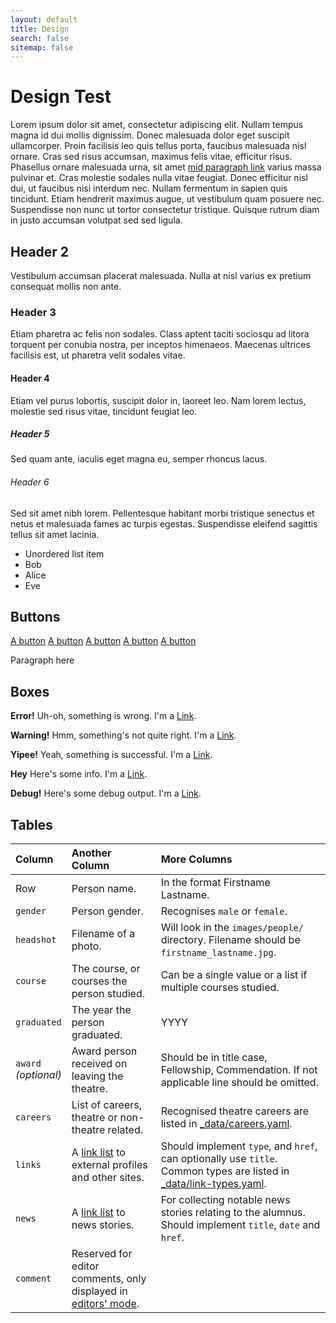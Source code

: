 ```yaml
---
layout: default
title: Design
search: false
sitemap: false
---
```


<div class="wrapper" markdown="1">

# Design Test

Lorem ipsum dolor sit amet, consectetur adipiscing elit. Nullam tempus magna id dui mollis dignissim. Donec malesuada dolor eget suscipit ullamcorper. Proin facilisis leo quis tellus porta, faucibus malesuada nisl ornare. Cras sed risus accumsan, maximus felis vitae, efficitur risus. Phasellus ornare malesuada urna, sit amet <a href="">mid paragraph link</a> varius massa pulvinar et. Cras molestie sodales nulla vitae feugiat. Donec efficitur nisl dui, ut faucibus nisi interdum nec. Nullam fermentum in sapien quis tincidunt. Etiam hendrerit maximus augue, ut vestibulum quam posuere nec. Suspendisse non nunc ut tortor consectetur tristique. Quisque rutrum diam in justo accumsan volutpat sed sed ligula.

## Header 2

Vestibulum accumsan placerat malesuada. Nulla at nisl varius ex pretium consequat mollis non ante.

### Header 3

Etiam pharetra ac felis non sodales. Class aptent taciti sociosqu ad litora torquent per conubia nostra, per inceptos himenaeos. Maecenas ultrices facilisis est, ut pharetra velit sodales vitae.

#### Header 4

Etiam vel purus lobortis, suscipit dolor in, laoreet leo. Nam lorem lectus, molestie sed risus vitae, tincidunt feugiat leo.

##### Header 5

Sed quam ante, iaculis eget magna eu, semper rhoncus lacus.

###### Header 6

Sed sit amet nibh lorem. Pellentesque habitant morbi tristique senectus et netus et malesuada fames ac turpis egestas. Suspendisse eleifend sagittis tellus sit amet lacinia.

  - Unordered list item
  - Bob
  - Alice
  - Eve

</div>

<div class="wrapper" markdown="1">

## Buttons

<a href="" data-proofer-ignore class="button">A button</a>
<a href="" data-proofer-ignore class="button button-search">A button</a>
<a href="" data-proofer-ignore class="button button-improve">A button</a>
<a href="" data-proofer-ignore class="button button-delete">A button</a>
<a href="" data-proofer-ignore class="button button-complete">A button</a>

<p>Paragraph here</p>

</div>

<div class="wrapper" markdown="1">

## Boxes

  <div class="box-error">
    <i class="fa fa-ban"></i>
    <p><strong>Error!</strong> Uh-oh, something is wrong. I'm a <a href="">Link</a>.</p>
  </div>
  <div class="box-warning">
    <i class="fa fa-exclamation-triangle"></i>
    <p><strong>Warning!</strong> Hmm, something's not quite right. I'm a <a href="">Link</a>.</p>
  </div>
  <div class="box-success">
    <i class="ion-checkmark"></i>
    <p><strong>Yipee!</strong> Yeah, something is successful. I'm a <a href="">Link</a>.</p>
  </div>
  <div class="box-info">
    <i class="fa fa-info-circle"></i>
    <p><strong>Hey</strong> Here's some info. I'm a <a href="">Link</a>.</p>
  </div>
  <div class="box-debug">
    <i class="ion-bug"></i>
    <p><strong>Debug!</strong> Here's some debug output. I'm a <a href="">Link</a>.</p>
  </div>


</div>

<div class="wrapper" markdown="1">

## Tables

| Column | Another Column | More Columns |
|:-|:-|:-|
| Row | Person name. | In the format Firstname Lastname. |
| `gender` | Person gender. | Recognises `male` or `female`. |
| `headshot` | Filename of a photo. | Will look in the `images/people/` directory. Filename should be `firstname_lastname.jpg`. |
| `course` | The course, or courses the person studied. | Can be a single value or a list if multiple courses studied. |
| `graduated` | The year the person graduated. | YYYY |
| `award`<br />*(optional)* | Award person received on leaving the theatre. | Should be in title case, Fellowship, Commendation. If not applicable line should be omitted. |
| `careers` | List of careers, theatre or non-theatre related. | Recognised theatre careers are listed in [_data/careers.yaml](https://github.com/newtheatre/history-project/blob/master/_data/careers.yaml). |
| `links` | A [link list](/docs/link-list) to external profiles and other sites. | Should implement `type`, and `href`, can optionally use `title`. Common types are listed in [_data/link-types.yaml](https://github.com/newtheatre/history-project/blob/master/_data/link-types.yaml). |
| `news` | A [link list](/docs/link-list) to news stories. | For collecting notable news stories relating to the alumnus. Should implement `title`, `date` and `href`. |
| `comment` | Reserved for editor comments, only displayed in [editors' mode](/docs/#super-secret-editors-mode). |

</div>
